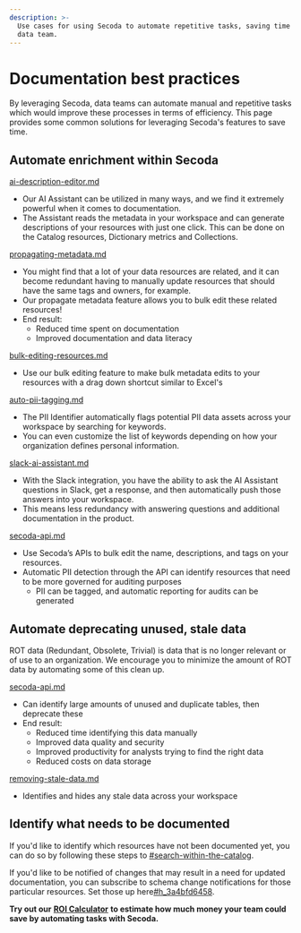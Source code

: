 ```yaml
---
description: >-
  Use cases for using Secoda to automate repetitive tasks, saving time for your
  data team.
---
```


# Documentation best practices

By leveraging Secoda, data teams can automate manual and repetitive tasks which would improve these processes in terms of efficiency. This page provides some common solutions for leveraging Secoda's features to save time.

## Automate enrichment within Secoda

[ai-description-editor.md](../../resource-and-metadata-management/add-documentation/ai-description-editor.md "mention")

* Our AI Assistant can be utilized in many ways, and we find it extremely powerful when it comes to documentation.
* The Assistant reads the metadata in your workspace and can generate descriptions of your resources with just one click. This can be done on the Catalog resources, Dictionary metrics and Collections.

[propagating-metadata.md](../../resource-and-metadata-management/add-documentation/propagating-metadata.md "mention")

* You might find that a lot of your data resources are related, and it can become redundant having to manually update resources that should have the same tags and owners, for example.
* Our propagate metadata feature allows you to bulk edit these related resources!
* End result:
  * Reduced time spent on documentation
  * Improved documentation and data literacy

[bulk-editing-resources.md](../../resource-and-metadata-management/add-documentation/bulk-editing-resources.md "mention")

* Use our bulk editing feature to make bulk metadata edits to your resources with a drag down shortcut similar to Excel's

[auto-pii-tagging.md](../../resource-and-metadata-management/tags/auto-pii-tagging.md "mention")

* The PII Identifier automatically flags potential PII data assets across your workspace by searching for keywords.
* You can even customize the list of keywords depending on how your organization defines personal information.

[slack-ai-assistant.md](../../integrations/productivity-tools/slack-connection/slack-ai-assistant.md "mention")

* With the Slack integration, you have the ability to ask the AI Assistant questions in Slack, get a response, and then automatically push those answers into your workspace.
* This means less redundancy with answering questions and additional documentation in the product.

[secoda-api.md](../../secoda-api.md "mention")

* Use Secoda’s APIs to bulk edit the name, descriptions, and tags on your resources.
* Automatic PII detection through the API can identify resources that need to be more governed for auditing purposes
  * PII can be tagged, and automatic reporting for audits can be generated

## Automate deprecating unused, stale data

ROT data (Redundant, Obsolete, Trivial) is data that is no longer relevant or of use to an organization. We encourage you to minimize the amount of ROT data by automating some of this clean up.

[secoda-api.md](../../secoda-api.md "mention")&#x20;

* Can identify large amounts of unused and duplicate tables, then deprecate these
* End result:
  * Reduced time identifying this data manually
  * Improved data quality and security
  * Improved productivity for analysts trying to find the right data
  * Reduced costs on data storage

[removing-stale-data.md](../../features/removing-stale-data.md "mention")

* Identifies and hides any stale data across your workspace

## Identify what needs to be documented

If you'd like to identify which resources have not been documented yet, you can do so by following these steps to [#search-within-the-catalog](../../features/search-and-home-page.md#search-within-the-catalog "mention").

If you'd like to be notified of changes that may result in a need for updated documentation, you can subscribe to schema change notifications for those particular resources. Set those up here[#h\_3a4bfd6458](../../features/notifications.md#h\_3a4bfd6458 "mention").



**Try out our** [**ROI Calculator**](https://www.secoda.co/data-discovery-roi-calculator) **to estimate how much money your team could save by automating tasks with Secoda.**
